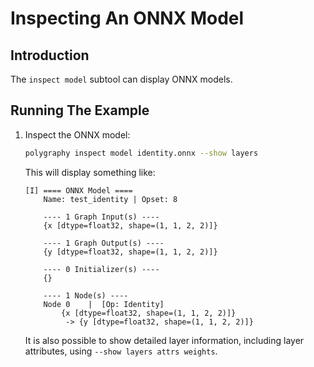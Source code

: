 # Inspecting An ONNX Model


## Introduction

The `inspect model` subtool can display ONNX models.


## Running The Example

1. Inspect the ONNX model:

    ```bash
    polygraphy inspect model identity.onnx --show layers
    ```

    This will display something like:

    ```
    [I] ==== ONNX Model ====
        Name: test_identity | Opset: 8

        ---- 1 Graph Input(s) ----
        {x [dtype=float32, shape=(1, 1, 2, 2)]}

        ---- 1 Graph Output(s) ----
        {y [dtype=float32, shape=(1, 1, 2, 2)]}

        ---- 0 Initializer(s) ----
        {}

        ---- 1 Node(s) ----
        Node 0    |  [Op: Identity]
            {x [dtype=float32, shape=(1, 1, 2, 2)]}
             -> {y [dtype=float32, shape=(1, 1, 2, 2)]}
    ```

    It is also possible to show detailed layer information, including layer attributes, using `--show layers attrs weights`.
